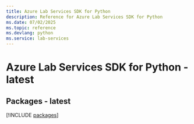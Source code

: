 ```yaml
---
title: Azure Lab Services SDK for Python
description: Reference for Azure Lab Services SDK for Python
ms.date: 07/02/2025
ms.topic: reference
ms.devlang: python
ms.service: lab-services
---
```

# Azure Lab Services SDK for Python - latest
## Packages - latest
[!INCLUDE [packages](lab-services-index.md)]